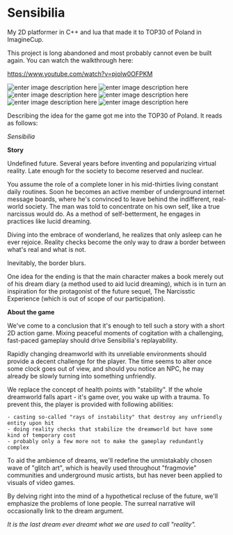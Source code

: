 # Sensibilia
My 2D platformer in C++ and lua that made it to TOP30 of Poland in ImagineCup.

This project is long abandoned and most probably cannot even be built again.
You can watch the walkthrough here:

https://www.youtube.com/watch?v=pjolw0OFPKM

![enter image description here][1]
![enter image description here][2]
![enter image description here][3]
![enter image description here][4]
![enter image description here][5]
![enter image description here][6]

  [1]: http://i.imgur.com/ZPte51x.png
  [2]: http://i.imgur.com/BITz1XU.png
  [3]: http://i.imgur.com/RoP0wTy.png
  [4]: http://i.imgur.com/1mjPq8B.png
  [5]: http://i.imgur.com/yORUI3H.png
  [6]: http://i.imgur.com/0Di698Y.png
  

Describing the idea for the game got me into the TOP30 of Poland.
It reads as follows:

*Sensibilia*

**Story**

Undefined future.
Several years before inventing and popularizing virtual reality.
Late enough for the society to become reserved and nuclear.

You assume the role of a complete loner in his mid-thirties living constant daily routines.
Soon he becomes an active member of underground internet message boards, where he's convinced to leave behind the indifferent,
real-world society. The man was told to concentrate on his own self, like a true narcissus would do.
As a method of self-betterment, he engages in practices like lucid dreaming.

Diving into the embrace of wonderland, he realizes that only asleep can he ever rejoice.
Reality checks become the only way to draw a border between what's real and what is not.

Inevitably, the border blurs.

One idea for the ending is that the main character makes a book merely out of his dream diary (a method used to aid lucid dreaming),
which is in turn an inspiration for the protagonist of the future sequel, The Narcisstic Experience (which is out of scope of our participation).

**About the game**

We've come to a conclusion that it's enough to tell such a story with a short 2D action game.
Mixing peaceful moments of cogitation with a challenging, fast-paced gameplay should drive Sensibilia's replayability.

Rapidly changing dreamworld with its unreliable environments should provide a decent challenge for the player.
The time seems to alter once some clock goes out of view, and should you notice an NPC,
he may already be slowly turning into something unfriendly.

We replace the concept of health points with "stability".
If the whole dreamworld falls apart - it's game over, you wake up with a trauma.
To prevent this, the player is provided with following abilities:

    - casting so-called "rays of instability" that destroy any unfriendly entity upon hit
    - doing reality checks that stabilize the dreamworld but have some kind of temporary cost
    - probably only a few more not to make the gameplay redundantly complex

To aid the ambience of dreams, we'll redefine the unmistakably chosen wave of "glitch art",
which is heavily used throughout "fragmovie" communities and underground music artists, but has never been applied to visuals of video games.

By delving right into the mind of a hypothetical recluse of the future, we'll emphasize the problems of lone people.
The surreal narrative will occasionally link to the dream argument.

*It is the last dream ever dreamt what we are used to call "reality".*

